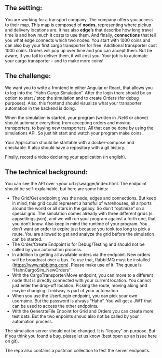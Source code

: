 ## The setting: 

You are working for a transport company. The company offers you access to their map. This map is composed of **nodes**, representing where pickup and delivery locations are. It has also **edge’s** that describe how long travel time is and how much it costs to use them. And finally, **connections** that tell you what edge connects which two nodes. 
You start with 1000 coins and can also buy your first cargo transporter for free. Additional transporter cost 1000 coins. 
Orders will pop up over time and you can accept them. But be aware, if you fail to deliver them, it will cost you! 
Your job is to automate your cargo transporter – and to make more coins! 

## The challenge: 

We want you to write a frontend in either Angular or React, that allows you to log into the “Hahn Cargo Simulation”. After the login there should be an option to start / stop the simulation and to create Orders (for debug purposes). Also, this frontend should visualize what your transporter automation in the backend is doing. 

When the simulation is started, your program (written in .Net6 or above) should automate everything from accepting orders and moving transporters, to buying new transporters. All that can be done by using the simulations API.
So just hit start and watch your program make coins. 

Your Application should be startable with a docker-compose and checkable. It also should have a repository with a git history.  

Finally, record a video declaring your application (in english).

## The technical background: 

You can see the API over \<your url>/swagger/index.html. 
The endpoint should be self-explainable, but here are some hints:

* The Grid/Get endpoint gives the node, edges and connections. But keep in mind, this grid could represent a handful of warehouses, all airports around the world or all stars in the galaxy. So don’t “optimize” on a special grid. The simulation comes already with three different grids (s. appsettings.json), and we will run your program against a forth one, that you don’t know. Also keep in mind the runtime of your program. You don’t want an order to expire just because you took too long to pick a route. You are allowed to get and analyze the grid before the simulation can be started. 
* The Order/Create Endpoint is for Debug/Testing and should not be called by your automation process. 
* In addition to getting all available orders via the endpoint. New orders will be broadcast over a bus. To use that, RabbitMQ must be installed (https://www.rabbitmq.com). Please make use of it. The queue is "HahnCargoSim_NewOrders". 
* With the CargoTransporter/Move endpoint, you can move to a different node that is directly connected with your current location. You cannot just enter the drop-off location. Picking the route, moving along and maybe changing it midway is part of your automation. 
* When you use the User/Login endpoint, you can pick your own username. But the password is always “Hahn”. You will get a JWT that can be used to access the other endpoints. 
* With the GenerateFile Enpoint for Grid and Orders you can create more test data. But the two enpoints shoud also not be called by your automation process.  

The simulation server should not be changed. It is “legacy” on purpose. But if you think you found a bug, please let us know (best open up an issue here on git). 

The repo also contains a postman collection to test the server endpoints. 
